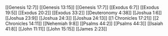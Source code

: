 [[Genesis 12:7]]
[[Genesis 13:15]]
[[Genesis 17:7]]
[[Exodus 6:7]]
[[Exodus 19:5]]
[[Exodus 20:2]]
[[Exodus 33:2]]
[[Deuteronomy 4:38]]
[[Joshua 1:6]]
[[Joshua 23:9]]
[[Joshua 24:3]]
[[Joshua 24:13]]
[[1 Chronicles 17:21]]
[[2 Chronicles 14:11]]
[[Nehemiah 9:8]]
[[Psalms 44:2]]
[[Psalms 44:3]]
[[Isaiah 41:8]]
[[John 11:11]]
[[John 15:15]]
[[James 2:23]]
